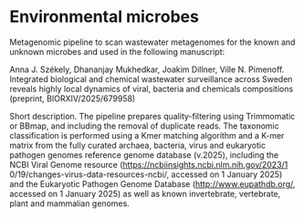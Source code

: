 # Environmental microbes
Metagenomic pipeline to scan wastewater metagenomes for the known and unknown microbes and used in the following manuscript:

Anna J. Székely, Dhananjay Mukhedkar, Joakim Dillner, Ville N. Pimenoff. Integrated biological and chemical wastewater surveillance across Sweden reveals highly local dynamics of viral, bacteria and chemicals compositions (preprint, BIORXIV/2025/679958)

Short description.
The pipeline prepares quality-filtering using Trimmomatic or BBmap, and including the removal of duplicate reads. The taxonomic classification is performed using a Kmer matching algorithm and a K-mer matrix from the fully curated archaea, bacteria, virus and eukaryotic pathogen genomes reference genome database (v.2025), including the NCBI Viral Genome resource (https://ncbiinsights.ncbi.nlm.nih.gov/2023/1 0/19/changes-virus-data-resources-ncbi/, accessed on 1 January 2025) and the Eukaryotic Pathogen Genome Database (http://www.eupathdb.org/, accessed on 1 January 2025) as well as known invertebrate, vertebrate, plant and mammalian genomes.

